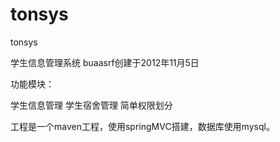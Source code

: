 tonsys
======

tonsys

学生信息管理系统
buaasrf创建于2012年11月5日

功能模块：

学生信息管理
学生宿舍管理
简单权限划分

工程是一个maven工程，使用springMVC搭建，数据库使用mysql。